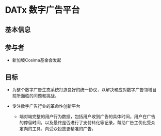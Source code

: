 # DATx 数字广告平台

## 基本信息

## 参与者
- 新加坡Cosima基金会发起

## 目标

- 为整个数字广告生态系统打造良好的统一协议，以解决和应对数字广告领域目前所面临的问题和挑战。

- 专注数字广告行业的革命性创新平台
    - 端对端完整的用户行为数据，包括用户收到广告的具体时间，用户在广告的停留时间，以及最终是否进行了支付转化等记录，帮助广告主优化受众定向的工具，向受众投放更精准的广告。

